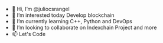- 👋 Hi, I’m @juliocsrangel
- 👀 I’m interested today Develop blockchain
- 🌱 I’m currently learning C++, Python and DevOps
- 💞️ I’m looking to collaborate on Indexchain Project and more
- 📫 Let's Code

<!---
juliocsrangel/juliocsrangel is a ✨ special ✨ repository because its `README.md` (this file) appears on your GitHub profile.
You can click the Preview link to take a look at your changes.
--->
